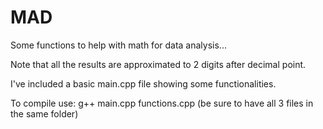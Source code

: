 # MAD
Some functions to help with math for data analysis...

Note that all the results are approximated to 2 digits after decimal point. 

I've included a basic main.cpp file showing some functionalities.

To compile use: g++ main.cpp functions.cpp (be sure to have all 3 files in the same folder)
